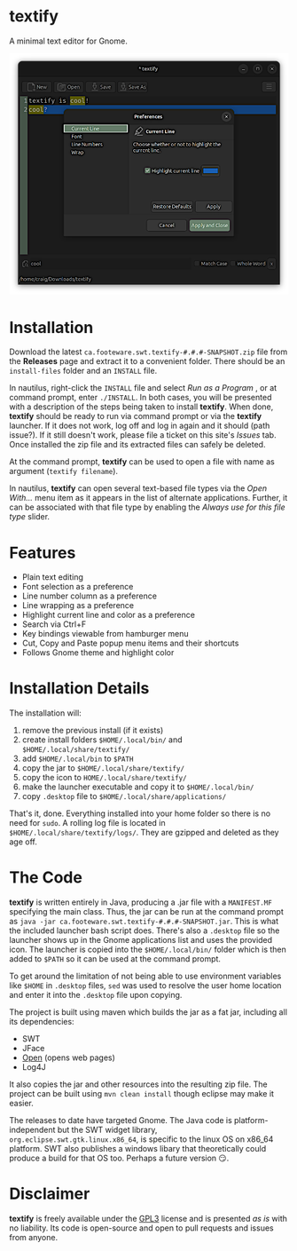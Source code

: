 # textify
A minimal text editor for Gnome.

![screenshot](screenshot.png "textify") 

# Installation
Download the latest `ca.footeware.swt.textify-#.#.#-SNAPSHOT.zip` file from the **Releases** page and extract it to a convenient folder. There should be an `install-files` folder and an `INSTALL` file. 

In nautilus, right-click the `INSTALL` file and select  _Run as a Program_ , or at command prompt, enter `./INSTALL`. In both cases, you will be presented with a description of the steps being taken to install **textify**. When done, **textify**  should be ready to run via command prompt or via the **textify**  launcher. If it does not work, log off and log in again and it should (path issue?). If it still doesn't work, please file a ticket on this site's  _Issues_  tab. Once installed the zip file and its extracted files can safely be deleted. 

At the command prompt, **textify**  can be used to open a file with name as argument (`textify filename`). 

In nautilus, **textify** can open several text-based file types via the  _Open With..._  menu item as it appears in the list of alternate applications. Further, it can be associated with that file type by enabling the  _Always use for this file type_  slider.

# Features

* Plain text editing
* Font selection as a preference
* Line number column as a preference
* Line wrapping as a preference
* Highlight current line and color as a preference
* Search via Ctrl+F
* Key bindings viewable from hamburger menu
* Cut, Copy and Paste popup menu items and their shortcuts
* Follows Gnome theme and highlight color

# Installation Details

The installation will:
1. remove the previous install (if it exists)
2. create install folders `$HOME/.local/bin/` and `$HOME/.local/share/textify/`
3. add `$HOME/.local/bin` to `$PATH`
4. copy the jar to `$HOME/.local/share/textify/`
5. copy the icon to `HOME/.local/share/textify/`
6. make the launcher executable and copy it to `$HOME/.local/bin/`
7. copy `.desktop` file to `$HOME/.local/share/applications/`

That's it, done. Everything installed into your home folder so there is no need for `sudo`.
A rolling log file is located in `$HOME/.local/share/textify/logs/`. They are gzipped and deleted as they age off.

# The Code

**textify**  is written entirely in Java, producing a .jar file with a `MANIFEST.MF` specifying the main class. Thus, the jar can be run at the command prompt as `java -jar ca.footeware.swt.textify-#.#.#-SNAPSHOT.jar`. This is what the included launcher bash script does. There's also a `.desktop` file so the launcher shows up in the Gnome applications list and uses the provided icon. The launcher is copied into the `$HOME/.local/bin/` folder which is then added to `$PATH` so it can be used at the command prompt.

To get around the limitation of not being able to use environment variables like `$HOME` in `.desktop` files, `sed` was used to resolve the user home location and enter it into the `.desktop` file upon copying.

The project is built using maven which builds the jar as a fat jar, including all its dependencies:
* SWT
* JFace
* [Open](https://github.com/vaadin/open "Open") (opens web pages)
* Log4J

It also copies the jar and other resources into the resulting zip file. The project can be built using `mvn clean install` though eclipse may make it easier.

The releases to date have targeted Gnome. The Java code is platform-independent but the SWT widget library, `org.eclipse.swt.gtk.linux.x86_64`, is specific to the linux OS on x86_64 platform. SWT also publishes a windows libary that theoretically could produce a build for that OS too. Perhaps a future version :smirk:.

# Disclaimer

**textify**  is freely available under the [GPL3](https://www.gnu.org/licenses/gpl-3.0.en.html "GPL3")  license and is presented  _as is_  with no liability. Its code is open-source and open to pull requests and issues from anyone.
